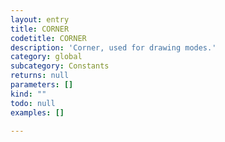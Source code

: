 ```yaml
---
layout: entry
title: CORNER
codetitle: CORNER
description: 'Corner, used for drawing modes.'
category: global
subcategory: Constants
returns: null
parameters: []
kind: ""
todo: null
examples: []

---
```


